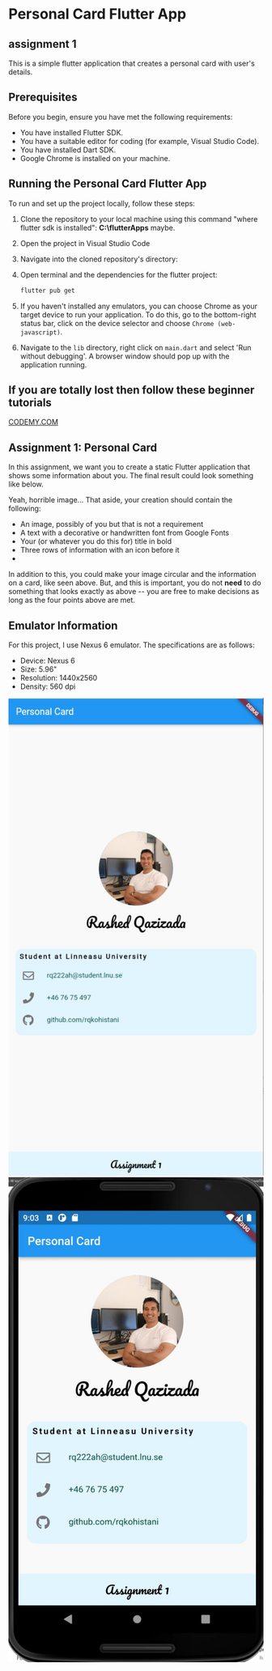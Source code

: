 # Personal Card Flutter App

## assignment 1

This is a simple flutter application that creates a personal card with user's details.

## Prerequisites

Before you begin, ensure you have met the following requirements:

* You have installed Flutter SDK. 
* You have a suitable editor for coding (for example, Visual Studio Code).
* You have installed Dart SDK.
* Google Chrome is installed on your machine.

## Running the Personal Card Flutter App

To run and set up the project locally, follow these steps:

1. Clone the repository to your local machine using this command "where flutter sdk is installed": **C:\flutterApps** maybe.
2. Open the project in Visual Studio Code

3. Navigate into the cloned repository's directory:
4. Open terminal and the dependencies for the flutter project:

    ```bash  
    flutter pub get
    ```

5. If you haven't installed any emulators, you can choose Chrome as your target device to run your application. To do this, go to the bottom-right status bar, click on the device selector and choose `Chrome (web-javascript)`.
6.  Navigate to the `lib` directory, right click on `main.dart` and select 'Run without debugging'. A browser window should pop up with the application running.

## If you are totally lost then follow these beginner tutorials

[CODEMY.COM](https://www.youtube.com/watch?v=pTJJsmejUOQ)

## Assignment 1: Personal Card

In this assignment, we want you to create a static Flutter application that shows some information about you. The final result could look something like below.


Yeah, horrible image... That aside, your creation should contain the following:

* An image, possibly of you but that is not a requirement
* A text with a decorative or handwritten font from Google Fonts
* Your (or whatever you do this for) title in bold
* Three rows of information with an icon before it
* 
In addition to this, you could make your image circular and the information on a card, like seen above. But, and this is important, you do not **need** to do something that looks exactly as above -- you are free to make decisions as long as the four points above are met.

## Emulator Information

For this project, I use Nexus 6 emulator. The specifications are as follows:

* Device: Nexus 6
* Size: 5.96"
* Resolution: 1440x2560
* Density: 560 dpi

[![Chrome web](./images/chrome.jpg)](https://www.raspberrypi.com/documentation/microcontrollers/raspberry-pi-pico.html)
[![Nexus 6 API 30 (android-x86 emulator)](./images/nexus6.jpg)](https://www.raspberrypi.com/documentation/microcontrollers/raspberry-pi-pico.html)
